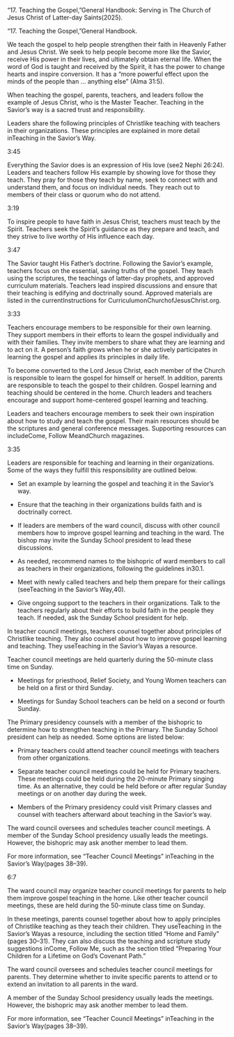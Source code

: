 “17. Teaching the Gospel,”General Handbook: Serving in The Church of Jesus
Christ of Latter-day Saints(2025).

“17. Teaching the Gospel,”General Handbook.

We teach the gospel to help people strengthen their faith in Heavenly Father and
Jesus Christ. We seek to help people become more like the Savior, receive His
power in their lives, and ultimately obtain eternal life. When the word of God
is taught and received by the Spirit, it has the power to change hearts and
inspire conversion. It has a “more powerful effect upon the minds of the people
than … anything else” (Alma 31:5).

When teaching the gospel, parents, teachers, and leaders follow the example of
Jesus Christ, who is the Master Teacher. Teaching in the Savior’s way is a
sacred trust and responsibility.

Leaders share the following principles of Christlike teaching with teachers in
their organizations. These principles are explained in more detail inTeaching in
the Savior’s Way.

3:45

Everything the Savior does is an expression of His love (see2 Nephi 26:24).
Leaders and teachers follow His example by showing love for those they teach.
They pray for those they teach by name, seek to connect with and understand
them, and focus on individual needs. They reach out to members of their class or
quorum who do not attend.

3:19

To inspire people to have faith in Jesus Christ, teachers must teach by the
Spirit. Teachers seek the Spirit’s guidance as they prepare and teach, and they
strive to live worthy of His influence each day.

3:47

The Savior taught His Father’s doctrine. Following the Savior’s example,
teachers focus on the essential, saving truths of the gospel. They teach using
the scriptures, the teachings of latter-day prophets, and approved curriculum
materials. Teachers lead inspired discussions and ensure that their teaching is
edifying and doctrinally sound. Approved materials are listed in the
currentInstructions for CurriculumonChurchofJesusChrist.org.

3:33

Teachers encourage members to be responsible for their own learning. They
support members in their efforts to learn the gospel individually and with their
families. They invite members to share what they are learning and to act on it.
A person’s faith grows when he or she actively participates in learning the
gospel and applies its principles in daily life.

To become converted to the Lord Jesus Christ, each member of the Church is
responsible to learn the gospel for himself or herself. In addition, parents are
responsible to teach the gospel to their children. Gospel learning and teaching
should be centered in the home. Church leaders and teachers encourage and
support home-centered gospel learning and teaching.

Leaders and teachers encourage members to seek their own inspiration about how
to study and teach the gospel. Their main resources should be the scriptures and
general conference messages. Supporting resources can includeCome, Follow
MeandChurch magazines.

3:35

Leaders are responsible for teaching and learning in their organizations. Some
of the ways they fulfill this responsibility are outlined below.


- Set an example by learning the gospel and teaching it in the Savior’s way.

- Ensure that the teaching in their organizations builds faith and is doctrinally
  correct.

- If leaders are members of the ward council, discuss with other council members
  how to improve gospel learning and teaching in the ward. The bishop may invite
  the Sunday School president to lead these discussions.

- As needed, recommend names to the bishopric of ward members to call as teachers
  in their organizations, following the guidelines in30.1.

- Meet with newly called teachers and help them prepare for their callings
  (seeTeaching in the Savior’s Way,40).

- Give ongoing support to the teachers in their organizations. Talk to the
  teachers regularly about their efforts to build faith in the people they teach.
  If needed, ask the Sunday School president for help.

In teacher council meetings, teachers counsel together about principles of
Christlike teaching. They also counsel about how to improve gospel learning and
teaching. They useTeaching in the Savior’s Wayas a resource.

Teacher council meetings are held quarterly during the 50-minute class time on
Sunday.


- Meetings for priesthood, Relief Society, and Young Women teachers can be held on
  a first or third Sunday.

- Meetings for Sunday School teachers can be held on a second or fourth Sunday.

The Primary presidency counsels with a member of the bishopric to determine how
to strengthen teaching in the Primary. The Sunday School president can help as
needed. Some options are listed below:


- Primary teachers could attend teacher council meetings with teachers from other
  organizations.

- Separate teacher council meetings could be held for Primary teachers. These
  meetings could be held during the 20-minute Primary singing time. As an
  alternative, they could be held before or after regular Sunday meetings or on
  another day during the week.

- Members of the Primary presidency could visit Primary classes and counsel with
  teachers afterward about teaching in the Savior’s way.

The ward council oversees and schedules teacher council meetings. A member of
the Sunday School presidency usually leads the meetings. However, the bishopric
may ask another member to lead them.

For more information, see “Teacher Council Meetings” inTeaching in the Savior’s
Way(pages 38–39).

6:7

The ward council may organize teacher council meetings for parents to help them
improve gospel teaching in the home. Like other teacher council meetings, these
are held during the 50-minute class time on Sunday.

In these meetings, parents counsel together about how to apply principles of
Christlike teaching as they teach their children. They useTeaching in the
Savior’s Wayas a resource, including the section titled “Home and Family” (pages
30–31). They can also discuss the teaching and scripture study suggestions
inCome, Follow Me, such as the section titled “Preparing Your Children for a
Lifetime on God’s Covenant Path.”

The ward council oversees and schedules teacher council meetings for parents.
They determine whether to invite specific parents to attend or to extend an
invitation to all parents in the ward.

A member of the Sunday School presidency usually leads the meetings. However,
the bishopric may ask another member to lead them.

For more information, see “Teacher Council Meetings” inTeaching in the Savior’s
Way(pages 38–39).